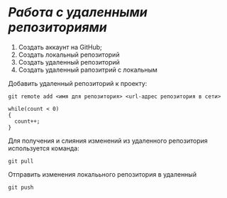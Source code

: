 # ***Работа с удаленными репозиториями***

1. Создать аккаунт на GitHub;
2. Создать локальный репозиторий
3. Создать удаленный репозиторий
4. Создать удаленный рапозитрий с локальным

Добавить удаленный репозиторий к проекту:
```
git remote add <имя для репозитория> <url-адрес репозитория в сети>
```
```
while(count < 0)
{
  count++;
}
```

Для получения и слияния изменений из удаленного репозитория используется команда:
```
git pull
```
Отправить изменения локалььного репозитория в удаленный 
```
git push
```
